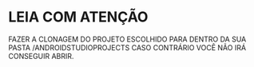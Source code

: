 # LEIA COM ATENÇÃO

FAZER A CLONAGEM DO PROJETO ESCOLHIDO PARA DENTRO DA SUA PASTA /ANDROIDSTUDIOPROJECTS
CASO CONTRÁRIO VOCÊ NÃO IRÁ CONSEGUIR ABRIR.
 
